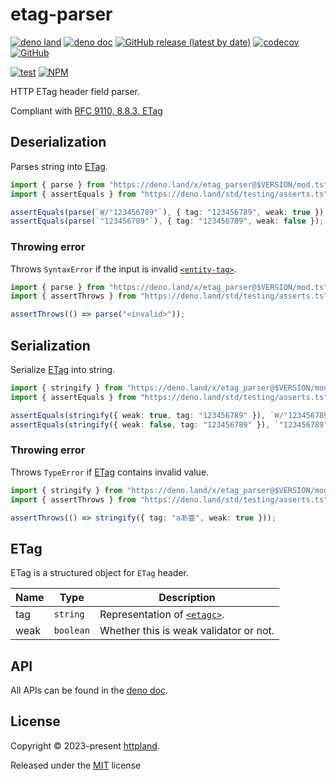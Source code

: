 # etag-parser

[![deno land](http://img.shields.io/badge/available%20on-deno.land/x-lightgrey.svg?logo=deno)](https://deno.land/x/etag_parser)
[![deno doc](https://doc.deno.land/badge.svg)](https://doc.deno.land/https/deno.land/x/etag_parser/mod.ts)
[![GitHub release (latest by date)](https://img.shields.io/github/v/release/httpland/etag-parser)](https://github.com/httpland/etag-parser/releases)
[![codecov](https://codecov.io/gh/httpland/etag-parser/branch/main/graph/badge.svg)](https://codecov.io/gh/httpland/etag-parser)
[![GitHub](https://img.shields.io/github/license/httpland/etag-parser)](https://github.com/httpland/etag-parser/blob/main/LICENSE)

[![test](https://github.com/httpland/etag-parser/actions/workflows/test.yaml/badge.svg)](https://github.com/httpland/etag-parser/actions/workflows/test.yaml)
[![NPM](https://nodei.co/npm/@httpland/etag-parser.png?mini=true)](https://nodei.co/npm/@httpland/etag-parser/)

HTTP ETag header field parser.

Compliant with
[RFC 9110, 8.8.3. ETag](https://www.rfc-editor.org/rfc/rfc9110#section-8.8.3)

## Deserialization

Parses string into [ETag](#etag).

```ts
import { parse } from "https://deno.land/x/etag_parser@$VERSION/mod.ts";
import { assertEquals } from "https://deno.land/std/testing/asserts.ts";

assertEquals(parse(`W/"123456789"`), { tag: "123456789", weak: true });
assertEquals(parse(`"123456789"`), { tag: "123456789", weak: false });
```

### Throwing error

Throws `SyntaxError` if the input is invalid
[`<entity-tag>`](https://www.rfc-editor.org/rfc/rfc9110#section-8.8.3-2).

```ts
import { parse } from "https://deno.land/x/etag_parser@$VERSION/mod.ts";
import { assertThrows } from "https://deno.land/std/testing/asserts.ts";

assertThrows(() => parse("<invalid>"));
```

## Serialization

Serialize [ETag](#etag) into string.

```ts
import { stringify } from "https://deno.land/x/etag_parser@$VERSION/mod.ts";
import { assertEquals } from "https://deno.land/std/testing/asserts.ts";

assertEquals(stringify({ weak: true, tag: "123456789" }), `W/"123456789"`);
assertEquals(stringify({ weak: false, tag: "123456789" }), `"123456789"`);
```

### Throwing error

Throws `TypeError` if [ETag](#etag) contains invalid value.

```ts
import { stringify } from "https://deno.land/x/etag_parser@$VERSION/mod.ts";
import { assertThrows } from "https://deno.land/std/testing/asserts.ts";

assertThrows(() => stringify({ tag: "aあ亜", weak: true }));
```

## ETag

ETag is a structured object for `ETag` header.

| Name | Type      | Description                                                                                 |
| ---- | --------- | ------------------------------------------------------------------------------------------- |
| tag  | `string`  | Representation of [`<etagc>`](https://www.rfc-editor.org/rfc/rfc9110.html#section-8.8.3-2). |
| weak | `boolean` | Whether this is weak validator or not.                                                      |

## API

All APIs can be found in the
[deno doc](https://doc.deno.land/https/deno.land/x/etag_parser/mod.ts).

## License

Copyright © 2023-present [httpland](https://github.com/httpland).

Released under the [MIT](./LICENSE) license
